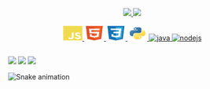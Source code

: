 <div align="center">
      <a href="https://github.com/WerickL">
      <img height="180em" src="https://vercel-werick-tgr9.vercel.app/api?username=WerickL&show_icons=true&theme=tokyonight&include_all_commits=true&count_private=true"/>
      <img height="180em" src="https://vercel-werick-tgr9.vercel.app/api/top-langs/?username=WerickL&layout=compact&langs_count=7&theme=tokyonight&include_all_commits=true&count_private=true"/>
      </div>
<div style="display: inline_block" align="center"><br>
  <img align="baseline" alt="Js" height="30" width="40" src="https://raw.githubusercontent.com/devicons/devicon/master/icons/javascript/javascript-plain.svg">
  <img align="baseline" alt="HTML" height="30" width="40" src="https://raw.githubusercontent.com/devicons/devicon/master/icons/html5/html5-original.svg">
  <img align="baseline" alt="CSS" height="30" width="40" src="https://raw.githubusercontent.com/devicons/devicon/master/icons/css3/css3-original.svg">
  <img align="baseline" alt="Python" height="30" width="40" src="https://raw.githubusercontent.com/devicons/devicon/master/icons/python/python-original.svg">
  <img align="baseline" alt="java" height="40" width="40" src="https://cdn.jsdelivr.net/gh/devicons/devicon/icons/java/java-original.svg">
  <img align="baseline" alt="nodejs" height="30" width="40" src="https://cdn.jsdelivr.net/gh/devicons/devicon/icons/nodejs/nodejs-original.svg">
</div>
  
  ##
 
<div> 
  <a href="https://www.instagram.com/werickcarmo/" target="_blank"><img src="https://img.shields.io/badge/-Instagram-%23E4405F?style=for-the-badge&logo=instagram&logoColor=white" target="_blank"></a>
  <a href = "mailto:wericklima2019@gmail.com"><img src="https://img.shields.io/badge/-Gmail-%23333?style=for-the-badge&logo=gmail&logoColor=white" target="_blank"></a>
  <a href="https://www.linkedin.com/in/werick-lima/" target="_blank"><img src="https://img.shields.io/badge/-LinkedIn-%230077B5?style=for-the-badge&logo=linkedin&logoColor=white" target="_blank"></a> 
  
 
  ![Snake animation](https://github.com/WerickL/WerickL/blob/output/github-contribution-grid-snake.svg)
 
</div>
